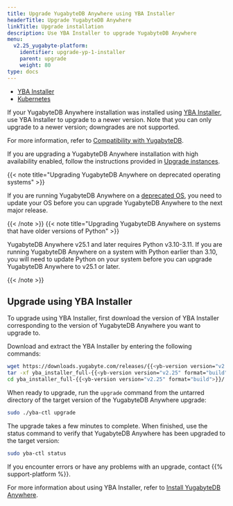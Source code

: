 ```yaml
---
title: Upgrade YugabyteDB Anywhere using YBA Installer
headerTitle: Upgrade YugabyteDB Anywhere
linkTitle: Upgrade installation
description: Use YBA Installer to upgrade YugabyteDB Anywhere
menu:
  v2.25_yugabyte-platform:
    identifier: upgrade-yp-1-installer
    parent: upgrade
    weight: 80
type: docs
---
```


<ul class="nav nav-tabs-alt nav-tabs-yb">

  <li>
    <a href="../upgrade-yp-installer/" class="nav-link active">
      <i class="fa-solid fa-building"></i>YBA Installer</a>
  </li>

  <li>
    <a href="../upgrade-yp-kubernetes/" class="nav-link">
      <i class="fa-regular fa-dharmachakra" aria-hidden="true"></i>Kubernetes</a>
  </li>

</ul>

If your YugabyteDB Anywhere installation was installed using [YBA Installer](../../install-yugabyte-platform/install-software/installer/), use YBA Installer to upgrade to a newer version. Note that you can only upgrade to a newer version; downgrades are not supported.

For more information, refer to [Compatibility with YugabyteDB](/preview/releases/yba-releases/#compatibility-with-yugabytedb).

If you are upgrading a YugabyteDB Anywhere installation with high availability enabled, follow the instructions provided in [Upgrade instances](../../administer-yugabyte-platform/high-availability/#upgrade-instances).

{{< note title="Upgrading YugabyteDB Anywhere on deprecated operating systems" >}}

If you are running YugabyteDB Anywhere on a [deprecated OS](../../../reference/configuration/operating-systems/), you need to update your OS before you can upgrade YugabyteDB Anywhere to the next major release.

{{< /note >}}
{{< note title="Upgrading YugabyteDB Anywhere on systems that have older versions of Python" >}}

YugabyteDB Anywhere v25.1 and later requires Python v3.10-3.11. If you are running YugabyteDB Anywhere on a system with Python earlier than 3.10, you will need to update Python on your system before you can upgrade YugabyteDB Anywhere to v25.1 or later.

{{< /note >}}

## Upgrade using YBA Installer

To upgrade using YBA Installer, first download the version of YBA Installer corresponding to the version of YugabyteDB Anywhere you want to upgrade to.

Download and extract the YBA Installer by entering the following commands:

```sh
wget https://downloads.yugabyte.com/releases/{{<yb-version version="v2.25" format="long">}}/yba_installer_full-{{<yb-version version="v2.25" format="build">}}-linux-x86_64.tar.gz
tar -xf yba_installer_full-{{<yb-version version="v2.25" format="build">}}-linux-x86_64.tar.gz
cd yba_installer_full-{{<yb-version version="v2.25" format="build">}}/
```

When ready to upgrade, run the `upgrade` command from the untarred directory of the target version of the YugabyteDB Anywhere upgrade:

```sh
sudo ./yba-ctl upgrade
```

The upgrade takes a few minutes to complete. When finished, use the status command to verify that YugabyteDB Anywhere has been upgraded to the target version:

```sh
sudo yba-ctl status
```

If you encounter errors or have any problems with an upgrade, contact {{% support-platform %}}.

For more information about using YBA Installer, refer to [Install YugabyteDB Anywhere](../../install-yugabyte-platform/install-software/installer/).
